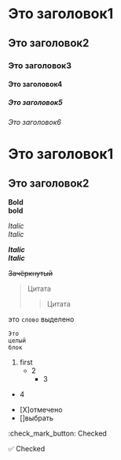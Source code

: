 # Это заголовок1
## Это заголовок2
### Это заголовок3
#### Это заголовок4
##### Это заголовок5
###### Это заголовок6

 Это заголовок1
===== 
 
 Это заголовок2
-----

**Bold**    
__bold__

*Italic*    
_Italic_

***Italic***    
___Italic___

~~Зачёркнутый~~

>Цитата
>>Цитата

это `слово` выделено

```
Это
целый
блок
```

1. first
    - 2
        + 3
* 4

- [X]отмечено
- []выбрать

:check_mark_button: Checked

✅ Checked
